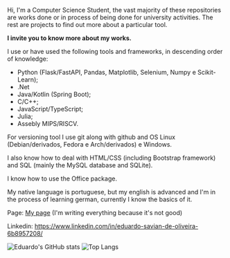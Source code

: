 Hi, I'm a Computer Science Student, the vast majority of these repositories are works done or in process of being done for university activities. The rest are projects to find out more about a particular tool.

**I invite you to know more about my works.**

I use or have used the following tools and frameworks, in descending order of knowledge:
- Python (Flask/FastAPI, Pandas, Matplotlib, Selenium, Numpy e Scikit-Learn);
- .Net
- Java/Kotlin (Spring Boot);
- C/C++;
- JavaScript/TypeScript;
- Julia;
- Assebly MIPS/RISCV.

For versioning tool I use git along with github and OS Linux (Debian/derivados, Fedora e Arch/derivados) e Windows.

I also know how to deal with HTML/CSS (including Bootstrap framework) and SQL (mainly the MySQL database and SQLite).

I know how to use the Office package.

My native language is portuguese, but my english is advanced and I'm in the process of learning german, currently I know the basics of it.

Page: [My page](https://EduardoSaviandeOliveira.github.io) (I'm writing everything because it's not good)

Linkedin: https://www.linkedin.com/in/eduardo-savian-de-oliveira-6b8957208/

![Eduardo's GitHub stats](https://github-readme-stats.vercel.app/api?username=eduardosavian&theme=dark&show_icons=true&layout=compact)
![Top Langs](https://github-readme-stats.vercel.app/api/top-langs/?username=eduardosavian&theme=dark&show_icons=true&layout=compact)
<!--(https://github.com/EduardoSaviandeOliveira)-->
